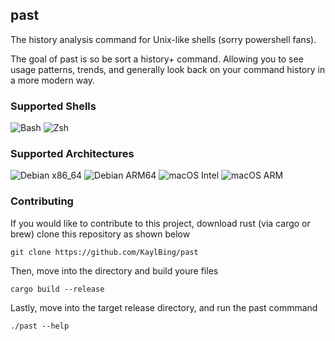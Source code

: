 ## past

The history analysis command for Unix-like shells (sorry powershell fans).

The goal of past is so be sort a history+ command. Allowing you to see usage patterns, trends, and generally look back on your
command history in a more modern way.

### **Supported Shells**
![Bash](https://img.shields.io/badge/Shell-Bash-green?logo=gnu-bash)
![Zsh](https://img.shields.io/badge/Shell-Zsh-blue?logo=zsh)

### **Supported Architectures**
![Debian x86_64](https://img.shields.io/badge/Debian-x86__64-red?logo=debian)
![Debian ARM64](https://img.shields.io/badge/Debian-ARM64-red?logo=debian)
![macOS Intel](https://img.shields.io/badge/macOS-x86__64-black?logo=apple)
![macOS ARM](https://img.shields.io/badge/macOS-ARM64-black?logo=apple)

### **Contributing**
If you would like to contribute to this project, download rust (via cargo or brew) clone this repository as shown below

```
git clone https://github.com/KaylBing/past 
```

Then, move into the directory and build youre files
```
cargo build --release
```

Lastly, move into the target release directory, and run the past commmand
```
./past --help
```
